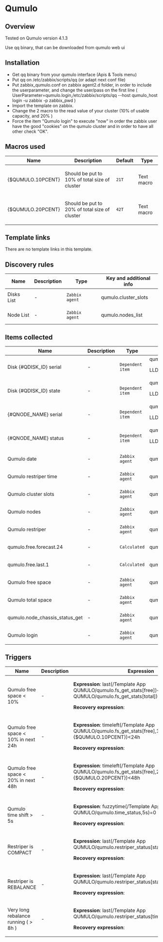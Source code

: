 # Qumulo

## Overview

Tested on Qumulo version 4.1.3

Use qq binary, that can be downloaded from qumulo web ui

## Installation
* Get qq binary from your qumulo interface (Apis & Tools menu)
* Put qq on /etc/zabbix/scripts/qq (or adapt next conf file)
* Put zabbix_qumulo.conf on zabbix agent2.d folder, in order to include the userparameter, and change the user/pass on the first line ( UserParameter=qumulo.login,/etc/zabbix/scripts/qq --host qumulo_host login -u zabbix -p zabbix_pwd
)
* Import the template on zabbix.
* Change the 2 macro to the read value of your cluster (10% of usable capacity, and 20% )
* Force the item "Qumulo login" to execute "now" in order the zabbix user have the good "cookies" on the qumulo cluster and in order to have all other check "OK".

## Macros used

|Name|Description|Default|Type|
|----|-----------|-------|----|
|{$QUMULO.10PCENT}|<p>Should be put to 10% of total size of cluster</p>|`21T`|Text macro|
|{$QUMULO.20PCENT}|<p>Should be put to 20% of total size of cluster</p>|`42T`|Text macro|

## Template links

There are no template links in this template.

## Discovery rules

|Name|Description|Type|Key and additional info|
|----|-----------|----|----|
|Disks List|<p>-</p>|`Zabbix agent`|qumulo.cluster_slots|
|Node List|<p>-</p>|`Zabbix agent`|qumulo.nodes_list|

## Items collected

|Name|Description|Type|Key and additional info|
|----|-----------|----|----|
|Disk {#QDISK_ID} serial|<p>-</p>|`Dependent item`|qumulo.cluster_slots[{#QDISK_ID},serial]<p>LLD</p>|
|Disk {#QDISK_ID} state|<p>-</p>|`Dependent item`|qumulo.cluster_slots[{#QDISK_ID},state]<p>LLD</p>|
|{#QNODE_NAME} serial|<p>-</p>|`Dependent item`|qumulo.nodes_list[{#QNODE_ID},serial]<p>LLD</p>|
|{#QNODE_NAME} status|<p>-</p>|`Dependent item`|qumulo.nodes_list[{#QNODE_ID},status]<p>LLD</p>|
|Qumulo date |<p>-</p>|`Zabbix agent`|qumulo.time_status|
|Qumulo restriper time|<p>-</p>|`Zabbix agent`|qumulo.restriper_status[time_remain]|
|Qumulo cluster slots|<p>-</p>|`Zabbix agent`|qumulo.cluster_slots[]|
|Qumulo nodes |<p>-</p>|`Zabbix agent`|qumulo.nodes_list[]|
|Qumulo restriper |<p>-</p>|`Zabbix agent`|qumulo.restriper_status[status]|
|qumulo.free.forecast.24 |<p>-</p>|`Calculated`|qumulo.free.forecast.24|
|qumulo.free.last.1 |<p>-</p>|`Calculated`|qumulo.free.last.1|
|Qumulo free space|<p>-</p>|`Zabbix agent`|qumulo.fs_get_stats[free]|
|Qumulo total space|<p>-</p>|`Zabbix agent`|qumulo.fs_get_stats[total]|
|qumulo.node_chassis_status_get|<p>-</p>|`Zabbix agent`|qumulo.node_chassis_status_get|
|Qumulo login |<p>-</p>|`Zabbix agent`|qumulo.time_status|


## Triggers

|Name|Description|Expression|Priority|
|----|-----------|----------|--------|
|Qumulo free space < 10%|<p>-</p>|<p>**Expression**: last(/Template App QUMULO/qumulo.fs_get_stats[free])<(last(/Template App QUMULO/qumulo.fs_get_stats[total])*0.1)</p><p>**Recovery expression**: </p>|Disaster|
|Qumulo free space < 10% in next 24h|<p>-</p>|<p>**Expression**: timeleft(/Template App QUMULO/qumulo.fs_get_stats[free],12h,{$QUMULO.10PCENT})<24h</p><p>**Recovery expression**: </p>|high|
|Qumulo free space < 20% in next 48h|<p>-</p>|<p>**Expression**: timeleft(/Template App QUMULO/qumulo.fs_get_stats[free],24h,{$QUMULO.20PCENT})<48h</p><p>**Recovery expression**: </p>|Average|
|Qumulo time shift > 5s|<p>-</p>|<p>**Expression**: fuzzytime(/Template App QUMULO/qumulo.time_status,5s)=0</p><p>**Recovery expression**: </p>|Average|
|Restriper is COMPACT|<p>-</p>|<p>**Expression**: last(/Template App QUMULO/qumulo.restriper_status[status])="COMPACT"</p><p>**Recovery expression**: </p>|Information|
|Restriper is REBALANCE|<p>-</p>|<p>**Expression**: last(/Template App QUMULO/qumulo.restriper_status[status])="REBALANCE")</p><p>**Recovery expression**: </p>|Information|
|Very long rebalance running ( > 8h )|<p>-</p>|<p>**Expression**: last(/Template App QUMULO/qumulo.restriper_status[time_remain])>28800</p><p>**Recovery expression**: </p>|Information|



